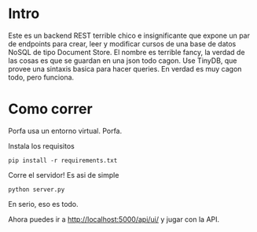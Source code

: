 # Intro
Este es un backend REST terrible chico e insignificante que expone un par de endpoints para crear, leer y modificar cursos de una base de datos NoSQL de tipo Document Store. El nombre es terrible fancy, la verdad de las cosas es que se guardan en una json todo cagon. Use TinyDB, que provee una sintaxis basica para hacer queries. En verdad es muy cagon todo, pero funciona.

# Como correr
Porfa usa un entorno virtual. Porfa.

Instala los requisitos
```shell
pip install -r requirements.txt
```
Corre el servidor! Es asi de simple
```
python server.py
```
En serio, eso es todo.

Ahora puedes ir a <http://localhost:5000/api/ui/> y jugar con la API.